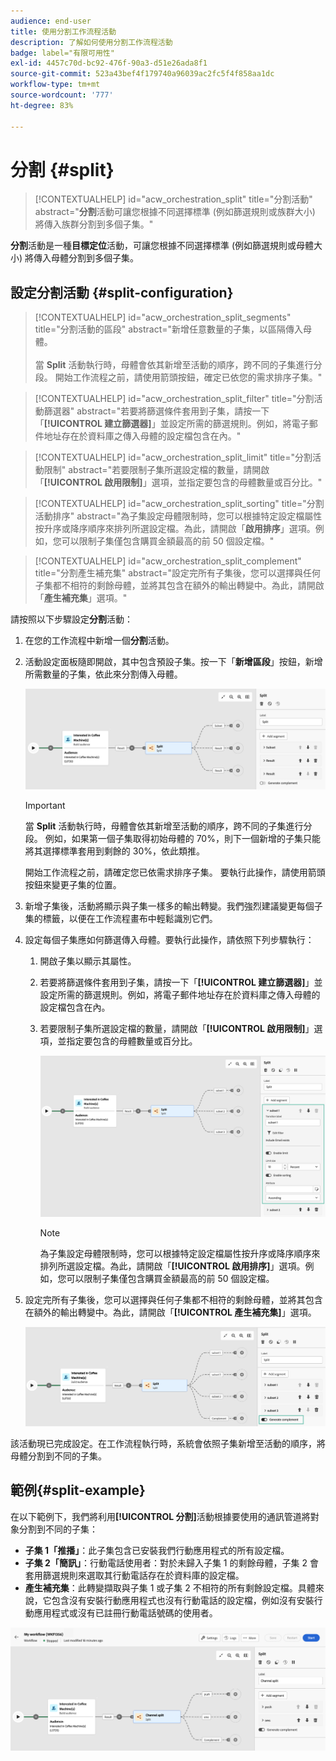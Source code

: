```yaml
---
audience: end-user
title: 使用分割工作流程活動
description: 了解如何使用分割工作流程活動
badge: label="有限可用性"
exl-id: 4457c70d-bc92-476f-90a3-d51e26ada8f1
source-git-commit: 523a43bef4f179740a96039ac2fc5f4f858aa1dc
workflow-type: tm+mt
source-wordcount: '777'
ht-degree: 83%

---
```


# 分割 {#split}

>[!CONTEXTUALHELP]
>id="acw_orchestration_split"
>title="分割活動"
>abstract="**分割**&#x200B;活動可讓您根據不同選擇標準 (例如篩選規則或族群大小) 將傳入族群分割到多個子集。"

**分割**&#x200B;活動是一種&#x200B;**目標定位**&#x200B;活動，可讓您根據不同選擇標準 (例如篩選規則或母體大小) 將傳入母體分割到多個子集。

## 設定分割活動 {#split-configuration}

>[!CONTEXTUALHELP]
>id="acw_orchestration_split_segments"
>title="分割活動的區段"
>abstract="新增任意數量的子集，以區隔傳入母體。<br/></br>當 **Split** 活動執行時，母體會依其新增至活動的順序，跨不同的子集進行分段。 開始工作流程之前，請使用箭頭按鈕，確定已依您的需求排序子集。"

>[!CONTEXTUALHELP]
>id="acw_orchestration_split_filter"
>title="分割活動篩選器"
>abstract="若要將篩選條件套用到子集，請按一下「**[!UICONTROL 建立篩選器]**」並設定所需的篩選規則。例如，將電子郵件地址存在於資料庫之傳入母體的設定檔包含在內。"

>[!CONTEXTUALHELP]
>id="acw_orchestration_split_limit"
>title="分割活動限制"
>abstract="若要限制子集所選設定檔的數量，請開啟「**[!UICONTROL 啟用限制]**」選項，並指定要包含的母體數量或百分比。"

>[!CONTEXTUALHELP]
>id="acw_orchestration_split_sorting"
>title="分割活動排序"
>abstract="為子集設定母體限制時，您可以根據特定設定檔屬性按升序或降序順序來排列所選設定檔。為此，請開啟「**啟用排序**」選項。例如，您可以限制子集僅包含購買金額最高的前 50 個設定檔。"

>[!CONTEXTUALHELP]
>id="acw_orchestration_split_complement"
>title="分割產生補充集"
>abstract="設定完所有子集後，您可以選擇與任何子集都不相符的剩餘母體，並將其包含在額外的輸出轉變中。為此，請開啟「**產生補充集**」選項。"

請按照以下步驟設定&#x200B;**分割**&#x200B;活動：

1. 在您的工作流程中新增一個&#x200B;**分割**&#x200B;活動。

1. 活動設定面板隨即開啟，其中包含預設子集。按一下「**新增區段**」按鈕，新增所需數量的子集，依此來分割傳入母體。

   ![](../assets/workflow-split.png)

   >[!IMPORTANT]
   >
   >當 **Split** 活動執行時，母體會依其新增至活動的順序，跨不同的子集進行分段。 例如，如果第一個子集取得初始母體的 70%，則下一個新增的子集只能將其選擇標準套用到剩餘的 30%，依此類推。
   >
   >開始工作流程之前，請確定您已依需求排序子集。 要執行此操作，請使用箭頭按鈕來變更子集的位置。

1. 新增子集後，活動將顯示與子集一樣多的輸出轉變。我們強烈建議變更每個子集的標籤，以便在工作流程畫布中輕鬆識別它們。

1. 設定每個子集應如何篩選傳入母體。要執行此操作，請依照下列步驟執行：

   1. 開啟子集以顯示其屬性。

   1. 若要將篩選條件套用到子集，請按一下「**[!UICONTROL 建立篩選器]**」並設定所需的篩選規則。例如，將電子郵件地址存在於資料庫之傳入母體的設定檔包含在內。

   1. 若要限制子集所選設定檔的數量，請開啟「**[!UICONTROL 啟用限制]**」選項，並指定要包含的母體數量或百分比。

      ![](../assets/workflow-split-subset.png)


      >[!NOTE]
      >
      >為子集設定母體限制時，您可以根據特定設定檔屬性按升序或降序順序來排列所選設定檔。為此，請開啟「**[!UICONTROL 啟用排序]**」選項。例如，您可以限制子集僅包含購買金額最高的前 50 個設定檔。


1. 設定完所有子集後，您可以選擇與任何子集都不相符的剩餘母體，並將其包含在額外的輸出轉變中。為此，請開啟「**[!UICONTROL 產生補充集]**」選項。

   ![](../assets/workflow-split-complement.png)

該活動現已完成設定。在工作流程執行時，系統會依照子集新增至活動的順序，將母體分割到不同的子集。

## 範例{#split-example}

在以下範例下，我們將利用&#x200B;**[!UICONTROL 分割]**&#x200B;活動根據要使用的通訊管道將對象分割到不同的子集：

* **子集 1「推播」**：此子集包含已安裝我們行動應用程式的所有設定檔。
* **子集 2「簡訊」**：行動電話使用者：對於未歸入子集 1 的剩餘母體，子集 2 會套用篩選規則來選取其行動電話存在於資料庫的設定檔。
* **產生補充集**：此轉變擷取與子集 1 或子集 2 不相符的所有剩餘設定檔。具體來說，它包含沒有安裝行動應用程式也沒有行動電話的設定檔，例如沒有安裝行動應用程式或沒有已註冊行動電話號碼的使用者。

![](../assets/workflow-split-example.png)
